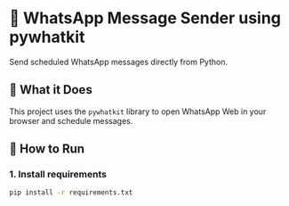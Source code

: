# 📲 WhatsApp Message Sender using pywhatkit

Send scheduled WhatsApp messages directly from Python.

## 🔗 What it Does
This project uses the `pywhatkit` library to open WhatsApp Web in your browser and schedule messages.

## 🚀 How to Run

### 1. Install requirements
```bash
pip install -r requirements.txt
